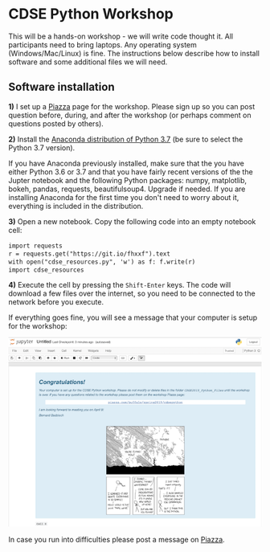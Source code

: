 # CDSE Python Workshop

This will be a hands-on workshop - we will write code thought it.
All participants need to bring laptops. Any operating system (Windows/Mac/Linux) is fine.
The instructions below describe how to install software and some additional
files we will need.


## Software installation

**1)** I set up a [Piazza](htp://piazza.com/buffalo/spring2019/cdsepython) page
for the workshop. Please sign up so you can post question before, during, and after
the workshop (or perhaps comment on questions posted by others).  


**2)** Install the [Anaconda distribution of Python 3.7](https://www.anaconda.com/download)
(be sure to select the Python 3.7 version).

If you have Anaconda previously installed, make sure that the you have either Python 3.6
or 3.7 and that you have fairly recent versions of the the Jupter notebook and the following
Python packages: numpy, matplotlib, bokeh, pandas, requests, beautifulsoup4. Upgrade if needed.
If you are installing Anaconda for the first time you don't need to worry about it, everything
is included in the distribution.  

**3)** Open a new notebook. Copy the following code into an empty notebook cell:

```
import requests
r = requests.get("https://git.io/fhxxf").text
with open("cdse_resources.py", 'w') as f: f.write(r)
import cdse_resources
```

**4)** Execute the cell by pressing the `Shift-Enter` keys. The code will download
a few files over the internet, so you need to be connected to the network before you
execute.

If everything goes fine, you will see a message that your computer is setup
for the workshop:

![Success](images/success.png)

In case you run into difficulties please post a message on [Piazza](htp://piazza.com/buffalo/spring2019/cdsepython).
